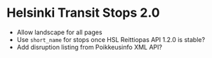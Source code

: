 Helsinki Transit Stops 2.0
==========================

 * Allow landscape for all pages
 * Use `short_name` for stops once HSL Reittiopas API 1.2.0 is stable?
 * Add disruption listing from Poikkeusinfo XML API?
